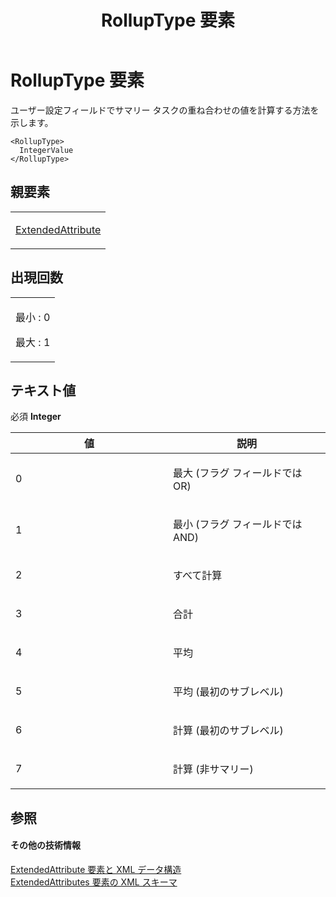 ﻿---
title: RollupType 要素
TOCTitle: RollupType 要素
ms:assetid: 422ed965-01fe-45ec-8b7e-0a606b174c66
ms:mtpsurl: https://msdn.microsoft.com/ja-jp/library/Bb968480(v=office.12)
ms:contentKeyID: 16735835
ms.date: 06/30/2008
mtps_version: v=office.12
ms.translationtype: HT
---

# RollupType 要素

ユーザー設定フィールドでサマリー タスクの重ね合わせの値を計算する方法を示します。

    <RollupType>
      IntegerValue
    </RollupType>

## 親要素

<table>
<colgroup>
<col style="width: 100%" />
</colgroup>
<tbody>
<tr class="odd">
<td><p><a href="extendedattribute-element.md">ExtendedAttribute</a></p></td>
</tr>
</tbody>
</table>


## 出現回数


<table>
<colgroup>
<col style="width: 100%" />
</colgroup>
<tbody>
<tr class="odd">
<td><p>最小 : 0</p>
<p>最大 : 1</p></td>
</tr>
</tbody>
</table>


## テキスト値

必須 **Integer**

<table>
<colgroup>
<col style="width: 50%" />
<col style="width: 50%" />
</colgroup>
<thead>
<tr class="header">
<th>値</th>
<th>説明</th>
</tr>
</thead>
<tbody>
<tr class="odd">
<td><p>0</p></td>
<td><p>最大 (フラグ フィールドでは OR)</p></td>
</tr>
<tr class="even">
<td><p>1</p></td>
<td><p>最小 (フラグ フィールドでは AND)</p></td>
</tr>
<tr class="odd">
<td><p>2</p></td>
<td><p>すべて計算</p></td>
</tr>
<tr class="even">
<td><p>3</p></td>
<td><p>合計</p></td>
</tr>
<tr class="odd">
<td><p>4</p></td>
<td><p>平均</p></td>
</tr>
<tr class="even">
<td><p>5</p></td>
<td><p>平均 (最初のサブレベル)</p></td>
</tr>
<tr class="odd">
<td><p>6</p></td>
<td><p>計算 (最初のサブレベル)</p></td>
</tr>
<tr class="even">
<td><p>7</p></td>
<td><p>計算 (非サマリー)</p></td>
</tr>
</tbody>
</table>


## 参照

#### その他の技術情報

[ExtendedAttribute 要素と XML データ構造](extendedattribute-elements-and-xml-structure.md)  
[ExtendedAttributes 要素の XML スキーマ](xml-schema-for-the-extendedattributes-element.md)

